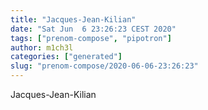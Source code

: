 ```yaml
---
title: "Jacques-Jean-Kilian"
date: "Sat Jun  6 23:26:23 CEST 2020"
tags: ["prenom-compose", "pipotron"]
author: m1ch3l
categories: ["generated"]
slug: "prenom-compose/2020-06-06-23:26:23"
---
```


Jacques-Jean-Kilian
